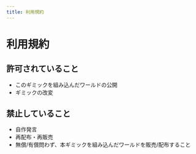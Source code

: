 ```yaml
---
title: 利用規約
---
```


# 利用規約

## 許可されていること
- このギミックを組み込んだワールドの公開
- ギミックの改変

## 禁止していること
- 自作発言
- 再配布・再販売
- 無償/有償問わず、本ギミックを組み込んだワールドを販売/配布すること